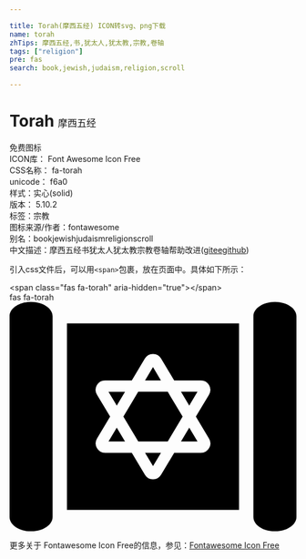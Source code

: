 ```yaml
---

title: Torah(摩西五经) ICON转svg、png下载
name: torah
zhTips: 摩西五经,书,犹太人,犹太教,宗教,卷轴
tags: ["religion"]
pre: fas
search: book,jewish,judaism,religion,scroll

---
```


# Torah  <small style="font-size: 60%;font-weight: 100">摩西五经</small>


<div class="detail-page">
<p>
<span><span class="badge-success badge">免费图标</span> </span>
<br/>
<span>
ICON库：
<span class="badge-secondary badge">Font Awesome Icon Free</span> 
</span>
<br/>
<span>
CSS名称：
<span class="badge-secondary badge">fa-torah</span> 
</span>
<br/>
<span>
unicode：
<span class="badge-secondary badge">f6a0</span> 
<copy-btn content='f6a0' btn-title=""></copy-btn>
<copy-btn :content='String.fromCodePoint(parseInt("f6a0", 16))' btn-title="复制U"></copy-btn>
</span><br/><span>样式：<span class="badge-light badge">实心(solid)</span></span>
<br/>
<span>
版本：
<span class="badge-secondary badge">5.10.2</span> 
</span><br/><span>标签：<span class="badge-light badge"><router-link to="/tags/religion.html">宗教</router-link></span></span>
<br/>
<span>图标来源/作者：<span class="badge-light badge">fontawesome</span></span> 
<br/>
<span>别名：<span class="badge-light badge">book</span><span class="badge-light badge">jewish</span><span class="badge-light badge">judaism</span><span class="badge-light badge">religion</span><span class="badge-light badge">scroll</span></span><br/><span class="zh-detail">中文描述：<span class="badge-primary badge">摩西五经</span><span class="badge-primary badge">书</span><span class="badge-primary badge">犹太人</span><span class="badge-primary badge">犹太教</span><span class="badge-primary badge">宗教</span><span class="badge-primary badge">卷轴</span><span class="help-link"><span>帮助改进</span>(<a href="https://gitee.com/liuwave/icon-helper/edit/master/json/fontawesome/solid/torah.json" target="_blank" rel="noopener noreferrer">gitee</a><a href="https://github.com/liuwave/icon-helper/edit/master/json/fontawesome/solid/torah.json" target="_blank" rel="noopener noreferrer">github</a></span>)</span><br/>
</p>
</div>
<div class="alert alert-dark">
  <i class="fas fa-torah fa-xs"></i>
  <i class="fas fa-torah fa-sm"></i>
  <i class="fas fa-torah fa-lg"></i>
  <i class="fas fa-torah fa-2x"></i>
  <i class="fas fa-torah fa-3x"></i>
  <i class="fas fa-torah fa-5x"></i>
  <i class="fas fa-torah fa-7x"></i>
</div>
<div>
  <p>引入css文件后，可以用<code>&lt;span&gt;</code>包裹，放在页面中。具体如下所示：    
  </p>
  <div class="alert alert-primary" style="font-size: 14px">
    &lt;span class="fas fa-torah" aria-hidden="true"&gt;&lt;/span&gt;
    <copy-btn content='<span class="fas fa-torah" aria-hidden="true"></span>'></copy-btn>
  </div>
  <div class="alert alert-secondary">
    <i class="fas fa-torah"
    style="font-size: 24px"
    aria-hidden="true"></i> fas fa-torah
    <copy-btn content="fas fa-torah" btn-title="复制图标名称"></copy-btn>
  </div>
</div>
<div id="svg" class="svg-wrap">
<svg xmlns="http://www.w3.org/2000/svg" viewBox="0 0 640 512"><path d="M320.05 366.48l17.72-29.64h-35.46zm99.21-166H382.4l18.46 30.82zM48 0C21.49 0 0 14.33 0 32v448c0 17.67 21.49 32 48 32s48-14.33 48-32V32C96 14.33 74.51 0 48 0zm172.74 311.5h36.85l-18.46-30.82zm161.71 0h36.86l-18.45-30.8zM128 464h384V48H128zm66.77-278.13a21.22 21.22 0 0 1 18.48-10.71h59.45l29.13-48.71a21.13 21.13 0 0 1 18.22-10.37A20.76 20.76 0 0 1 338 126.29l29.25 48.86h59.52a21.12 21.12 0 0 1 18.1 32L415.63 256 445 305a20.69 20.69 0 0 1 .24 21.12 21.25 21.25 0 0 1-18.48 10.72h-59.47l-29.13 48.7a21.13 21.13 0 0 1-18.16 10.4 20.79 20.79 0 0 1-18-10.22l-29.25-48.88h-59.5a21.11 21.11 0 0 1-18.1-32L224.36 256 195 207a20.7 20.7 0 0 1-.23-21.13zM592 0c-26.51 0-48 14.33-48 32v448c0 17.67 21.49 32 48 32s48-14.33 48-32V32c0-17.67-21.49-32-48-32zM320 145.53l-17.78 29.62h35.46zm-62.45 55h-36.81l18.44 30.8zm29.58 111h65.79L386.09 256l-33.23-55.52h-65.79L253.9 256z"/></svg>
</div>
<detail full-name='fa-torah'></detail>
    
<div><p>更多关于  Fontawesome Icon Free的信息，参见：<a target="_blank" href="https://iconhelper.cn/fontawesome.html">Fontawesome Icon Free</a>
</p></div>
